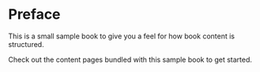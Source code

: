 # Preface

This is a small sample book to give you a feel for how book content is
structured.

Check out the content pages bundled with this sample book to get started.
